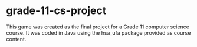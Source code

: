 # grade-11-cs-project
This game was created as the final project for a Grade 11 computer science course. It was coded in Java using the hsa_ufa package provided as course content.
